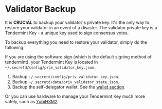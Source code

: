 # Validator Backup

It is **CRUCIAL** to backup your validator's private key. It's the only way to restore your validator in an event of a disaster. The validator private key is a Tendermint Key - a unique key used to sign consensus votes.

To backup everything you need to restore your validator, simply do the following

If you are using the software sign (which is the default signing method of tendermint), your Tendermint Key is located in `~/.secretd/config/priv_validator_key.json`.

1. Backup `~/.secretd/config/priv_validator_key.json`.
2. Backup `~/.secretd/data/priv_validator_state.json`.
3. Backup the self-delegator wallet. See the [wallet section](https://docs.scrt.network/backup/backup/wallets).

Or you can use hardware to manage your Tendermint Key much more safely, such as [YubiHSM2](https://developers.yubico.com/YubiHSM2/).
